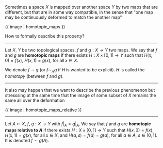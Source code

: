 Sometimes a space $X$ is mapped over another space $Y$ by two maps that are different, but that are in some way compatible, in the sense that "one map may be continuously deformed to match the another map"

{{ image | homotopic_maps }}

How to formally describe this property?

---

Let $X$, $Y$ be two topological spaces, $f$ and $g:X\longrightarrow Y$ two maps. We say that $f$ and $g$ are **homotopic maps** if there exists $H:X\times [0,1]\longrightarrow Y$ such that $H(x,0)=f(x)$, $H(x,1)=g(x)$, for all $x\in X$.

We denote $f\sim g$ (or $f\sim_H g$ if $H$ is wanted to be explicit). $H$ is called the _homotopy_ (between $f$ and $g$).

---

It also may happen that we want to describe the previous phenomenon but stresssing at the same time that the image of some subset of $X$ remains the same all over the deformation

{{ image | homotopic_maps_relative }}

---

Let $A\subset X$, $f$, $g:X\longrightarrow Y$ with $f\vert_A=g\vert_A$. We say that $f$ and $g$ are **homotopic maps relative to $A$** if there exists $H:X\times [0,1]\longrightarrow Y$ such that $H(x,0)=f(x)$, $H(x,1)=g(x)$, for all $x\in X$, and $H(a,s)=f(a)=g(a)$, for all $a\in A$, $s\in [0,1]$. It is denoted $f\sim g (A)$.